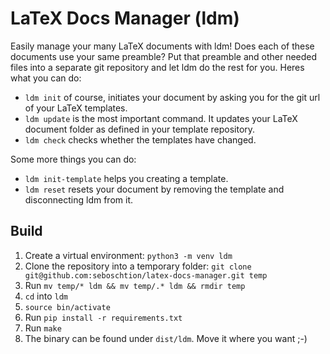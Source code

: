 # LaTeX Docs Manager (ldm)

Easily manage your many LaTeX documents with ldm! Does each of these documents use your same preamble? Put that preamble and other needed files into a separate git repository and let ldm do the rest for you. Heres what you can do:

- `ldm init` of course, initiates your document by asking you for the git url of your LaTeX templates.
- `ldm update` is the most important command. It updates your LaTeX document folder as defined in your template repository.
- `ldm check` checks whether the templates have changed.

Some more things you can do:

- `ldm init-template` helps you creating a template.
- `ldm reset` resets your document by removing the template and disconnecting ldm from it.

## Build
1. Create a virtual environment: `python3 -m venv ldm`
2. Clone the repository into a temporary folder: `git clone git@github.com:seboschtion/latex-docs-manager.git temp`
3. Run `mv temp/* ldm && mv temp/.* ldm && rmdir temp`
4. `cd` into `ldm`
5. `source bin/activate`
6. Run `pip install -r requirements.txt`
7. Run `make`
8. The binary can be found under `dist/ldm`. Move it where you want ;-)

